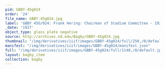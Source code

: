 ```yaml
---
pid: GBBY-45g024
order: '24'
file_name: GBBY-45g024.jpg
label: 'GBBY 45G/024: Frank Hering: Chairman of Stadium Committee - 1927'
_date: '1927'
object_type: glass plate negative
source: http://archives.nd.edu/Bagby/GBBY-45g024.jpg
thumbnail: "/img/derivatives/iiif/images/GBBY-45g024/full/250,/0/default.jpg"
manifest: "/img/derivatives/iiif/images/GBBY-45g024/manifest.json"
full: "/img/derivatives/iiif/images/GBBY-45g024/full/1140,/0/default.jpg"
layout: bagby_item
collection: bagby
---
```

